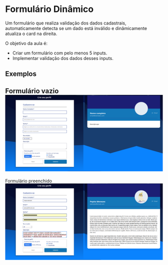 # Formulário Dinâmico
Um formulário que realiza validação dos dados cadastrais, automaticamente detecta se um dado está inválido e dinâmicamente atualiza o card na direita.

O objetivo da aula é:

- Criar um formulário com pelo menos 5 inputs.
- Implementar validação dos dados desses inputs.

## Exemplos

Formulário vazio
<img src="./assets/clean.png">
------------------------------
Formulário preenchido
<img src="./assets/filled.png">
